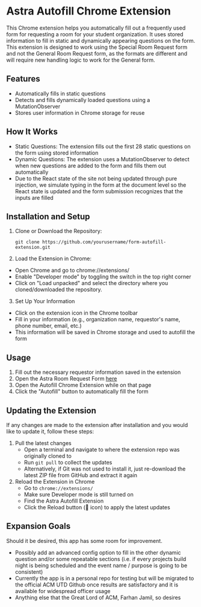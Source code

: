 # Astra Autofill Chrome Extension
This Chrome extension helps you automatically fill out a frequently used form for requesting a room for your student organization. It uses stored information to fill in static and dynamically appearing questions on the form. This extension is designed to work using the Special Room Request form and not the General Room Request form, as the formats are different and will require new handling logic to work for the General form.

## Features
- Automatically fills in static questions
- Detects and fills dynamically loaded questions using a MutationObserver
- Stores user information in Chrome storage for reuse

## How It Works
- Static Questions: The extension fills out the first 28 static questions on the form using stored information
- Dynamic Questions: The extension uses a MutationObserver to detect when new questions are added to the form and fills them out automatically
- Due to the React state of the site not being updated through pure injection, we simulate typing in the form at the document level so the React state is updated and the form submission recognizes that the inputs are filled

## Installation and Setup
1. Clone or Download the Repository:
   ```
   git clone https://github.com/yourusername/form-autofill-extension.git
   ```
2. Load the Extension in Chrome:
  - Open Chrome and go to chrome://extensions/
  - Enable "Developer mode" by toggling the switch in the top right corner
  - Click on "Load unpacked" and select the directory where you cloned/downloaded the repository. 
3. Set Up Your Information
  - Click on the extension icon in the Chrome toolbar
  - Fill in your information (e.g., organization name, requestor's name, phone number, email, etc.)
  - This information will be saved in Chrome storage and used to autofill the form

## Usage
1. Fill out the necessary requestor information saved in the extension
2. Open the Astra Room Request Form [here](https://forms.office.com/pages/responsepage.aspx?id=HR0ojU2c90uxbgMtFd6fbCKzmcu1b9VJokmgS-rkIMpUQkZFNFo1MkVOUFI3WjRYNlJWUEZIMkU5QSQlQCN0PWcu&route=shorturl)  
3. Open the Autofill Chrome Extension while on that page
4. Click the "Autofill" button to automatically fill the form

## Updating the Extension
If any changes are made to the extension after installation and you would like to update it, follow these steps:
1. Pull the latest changes
   - Open a terminal and navigate to where the extension repo was originally cloned to
   - Run ```git pull``` to collect the updates
   - Alternatively, if Git was not used to install it, just re-download the latest ZIP file from GitHub and extract it again
3. Reload the Extension in Chrome
   - Go to ```chrome://extensions/```
   - Make sure Developer mode is still turned on
   - Find the Astra Autofill Extension
   - Click the Reload button (🔄 icon) to apply the latest updates

## Expansion Goals
Should it be desired, this app has some room for improvement.
- Possibly add an advanced config option to fill in the other dynamic question and/or some repeatable sections (i.e. if every projects build night is being scheduled and the event name / purpose is going to be consistent)
- Currently the app is in a personal repo for testing but will be migrated to the official ACM UTD Github once results are satisfactory and it is available for widespread officer usage
- Anything else that the Great Lord of ACM, Farhan Jamil, so desires
